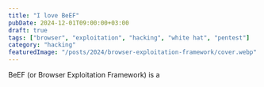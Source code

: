 ```yaml
---
title: "I love BeEF"
pubDate: 2024-12-01T09:00:00+03:00
draft: true
tags: ["browser", "exploitation", "hacking", "white hat", "pentest"]
category: "hacking"
featuredImage: "/posts/2024/browser-exploitation-framework/cover.webp"
---
```


BeEF (or Browser Exploitation Framework) is a
